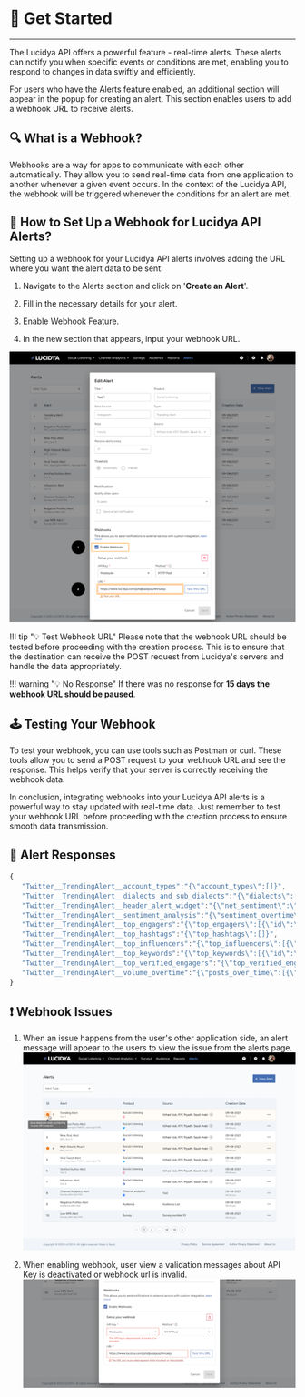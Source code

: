 # 🔔 Get Started

---
The Lucidya API offers a powerful feature - real-time alerts. These alerts can notify you when specific events or conditions are met, enabling you to respond to changes in data swiftly and efficiently.

For users who have the Alerts feature enabled, an additional section will appear in the popup for creating an alert. This section enables users to add a webhook URL to receive alerts.

## 🔍 What is a Webhook?

Webhooks are a way for apps to communicate with each other automatically. They allow you to send real-time data from one application to another whenever a given event occurs. In the context of the Lucidya API, the webhook will be triggered whenever the conditions for an alert are met.

## 🤔 How to Set Up a Webhook for Lucidya API Alerts?

Setting up a webhook for your Lucidya API alerts involves adding the URL where you want the alert data to be sent.

1. Navigate to the Alerts section and click on '**Create an Alert**'.

2. Fill in the necessary details for your alert.

3. Enable Webhook Feature.

4. In the new section that appears, input your webhook URL.

![Enable Webhooks.png](../assets/Enable-Webhooks.png "Enable Webhook")

!!! tip "💡 Test Webhook URL"
    Please note that the webhook URL should be tested before proceeding with the creation process. This is to ensure that the destination can receive the POST request from Lucidya's servers and handle the data appropriately.

!!! warning "💡 No Response"
    If there was no response for **15 days the webhook URL should be paused**.

## 🕹 Testing Your Webhook

To test your webhook, you can use tools such as Postman or curl. These tools allow you to send a POST request to your webhook URL and see the response. This helps verify that your server is correctly receiving the webhook data.

In conclusion, integrating webhooks into your Lucidya API alerts is a powerful way to stay updated with real-time data. Just remember to test your webhook URL before proceeding with the creation process to ensure smooth data transmission.

## 📢 Alert Responses

```javascript
{
   "Twitter__TrendingAlert__account_types":"{\"account_types\":[]}",
   "Twitter__TrendingAlert__dialects_and_sub_dialects":"{\"dialects\":[{\"name\":\"white\",\"value\":2}],\"sub_dialects\":[{\"name\":\"white\",\"value\":2}]}",
   "Twitter__TrendingAlert__header_alert_widget":"{\"net_sentiment\":\"neutral\",\"alert_level\":\"mild\",\"verified_authors\":1,\"negative_rate\":12.5,\"total_posts\":{\"value\":8,\"date\":\"2023-09-11 07:00:00\"},\"influencer_authors\":3,\"mentions_in_total\":8,\"total_reached_tweets\":null,\"total_reached_accounts\":null,\"increase_in_post_interactions\":0.0}",
   "Twitter__TrendingAlert__sentiment_analysis":"{\"sentiment_overtime\":{\"negative\":[{\"name\":1694512800.0,\"value\":0.3333333333333333}],\"positive\":[{\"name\":1694512800.0,\"value\":0}],\"neutral\":[{\"name\":1694512800.0,\"value\":0.6666666666666666}]},\"sentiment_piechart\":[{\"name\":\"positive\",\"value\":0},{\"name\":\"negative\",\"value\":1},{\"name\":\"neutral\",\"value\":2}]}",
   "Twitter__TrendingAlert__top_engagers":"{\"top_engagers\":[{\"id\":\"kah_aboud\",\"name\":\"عبدالرحمن\",\"data\":\"http://pbs.twimg.com/profile_images/1678432317407150081/G33l6zZ1_normal.jpg\",\"user_id\":1037466845241126912,\"verified\":\"false\",\"value\":1},{\"id\":\"kOUsvjXG6s1szPR\",\"name\":\"M Abo Wesam\",\"data\":\"http://pbs.twimg.com/profile_images/1552997103508529153/einbbr7I_normal.jpg\",\"user_id\":1164294407996301312,\"verified\":\"false\",\"value\":1},{\"id\":\"mhmad95236811\",\"name\":\"طارق الزهراني / بطل الاستثنائي 💙💙😍/66🏆🇸🇦💙\",\"data\":\"http://pbs.twimg.com/profile_images/1693071068657745920/WWKnt9Lg_normal.jpg\",\"user_id\":1257804632568586243,\"verified\":\"false\",\"value\":1}]}",
   "Twitter__TrendingAlert__top_hashtags":"{\"top_hashtags\":[]}",
   "Twitter__TrendingAlert__top_influencers":"{\"top_influencers\":[{\"id\":\"mhmad95236811\",\"name\":\"طارق الزهراني / بطل الاستثنائي 💙💙😍/66🏆🇸🇦💙\",\"data\":\"http://pbs.twimg.com/profile_images/1693071068657745920/WWKnt9Lg_normal.jpg\",\"verified\":\"false\",\"user_id\":1257804632568586243,\"value\":3769},{\"id\":\"kah_aboud\",\"name\":\"عبدالرحمن\",\"data\":\"http://pbs.twimg.com/profile_images/1678432317407150081/G33l6zZ1_normal.jpg\",\"verified\":\"false\",\"user_id\":1037466845241126912,\"value\":1077},{\"id\":\"kOUsvjXG6s1szPR\",\"name\":\"M Abo Wesam\",\"data\":\"http://pbs.twimg.com/profile_images/1552997103508529153/einbbr7I_normal.jpg\",\"verified\":\"false\",\"user_id\":1164294407996301312,\"value\":5}]}",
   "Twitter__TrendingAlert__top_keywords":"{\"top_keywords\":[{\"id\":\"العين\",\"stats_count\":1},{\"id\":\"القدم\",\"stats_count\":1},{\"id\":\"سواها\",\"stats_count\":1},{\"id\":\"قذر\",\"stats_count\":1},{\"id\":\"كرة\",\"stats_count\":1},{\"id\":\"ماهو\",\"stats_count\":1},{\"id\":\"هداف\",\"stats_count\":1},{\"id\":\"يجسد\",\"stats_count\":1}]}",
   "Twitter__TrendingAlert__top_verified_engagers":"{\"top_verified_engagers\":[]}",
   "Twitter__TrendingAlert__volume_overtime":"{\"posts_over_time\":[{\"name\":1694512800.0,\"value\":8}],\"total_posts_count\":8}"
}
```

## ❗️ Webhook Issues

1. When an issue happens from the user's other application side, an alert message will appear to the users to view the issue from the alerts page.![Webhook Issue.png](../assets/Webhook-Issue.png "Alerts Webhook Issue")

2. When enabling webhook, user view a validation messages about API Key is deactivated or webhook url is invalid. ![Enabling Webhook Issue.png](../assets/Enabling-Webhook-Issue.png "Validation Messages")
